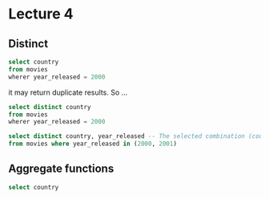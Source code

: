 # Lecture 4
## Distinct
```SQL
select country 
from movies 
wherer year_released = 2000
```
it may return duplicate results. So ...
```SQL
select distinct country 
from movies 
wherer year_released = 2000
```
```SQL
select distinct country, year_released -- The selected combination (country, year_released) will be identical.
from movies where year_released in (2000, 2001)
```
## Aggregate functions
```SQL
select country
